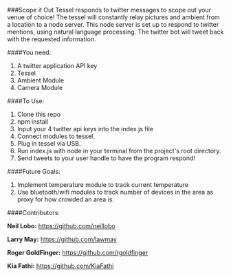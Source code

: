 ###Scope it Out
Tessel responds to twitter messages to scope out your venue of choice! The tessel will constantly relay pictures and ambient from a location to a node server. This node server is set up to respond to twitter mentions, using natural language processing. The twitter bot will tweet back with the requested information.

####You need:
1. A twitter application API key
1. Tessel
1. Ambient Module
1. Camera Module


####To Use:
1. Clone this repo
1. npm install
1. Input your 4 twitter api keys into the index.js file
1. Connect modules to tessel.
1. Plug in tessel via USB.
1. Run index.js with node in your terminal from the project's root directory.
1. Send tweets to your user handle to have the program respond!


####Future Goals:
1. Implement temperature module to track current temperature
1. Use bluetooth/wifi modules to track number of devices in the area as proxy for how crowded an area is.

####Contributors:

**Neil Lobo:**  https://github.com/neillobo

**Larry May:**  https://github.com/lawmay

**Roger GoldFinger:** https://github.com/rgoldfinger

**Kia Fathi:** https://github.com/KiaFathi
